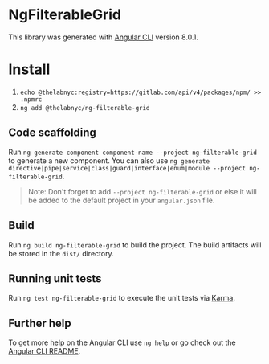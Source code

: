 # NgFilterableGrid

This library was generated with [Angular CLI](https://github.com/angular/angular-cli) version 8.0.1.

# Install

1. `echo @thelabnyc:registry=https://gitlab.com/api/v4/packages/npm/ >> .npmrc`
2. `ng add @thelabnyc/ng-filterable-grid`

## Code scaffolding

Run `ng generate component component-name --project ng-filterable-grid` to generate a new component. You can also use `ng generate directive|pipe|service|class|guard|interface|enum|module --project ng-filterable-grid`.

> Note: Don't forget to add `--project ng-filterable-grid` or else it will be added to the default project in your `angular.json` file.

## Build

Run `ng build ng-filterable-grid` to build the project. The build artifacts will be stored in the `dist/` directory.

## Running unit tests

Run `ng test ng-filterable-grid` to execute the unit tests via [Karma](https://karma-runner.github.io).

## Further help

To get more help on the Angular CLI use `ng help` or go check out the [Angular CLI README](https://github.com/angular/angular-cli/blob/master/README.md).
